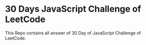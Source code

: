 # 30 Days JavaScript Challenge of LeetCode

This Repo contains all answer of 30 Day of JavaScript Challenge of LeetCode.
